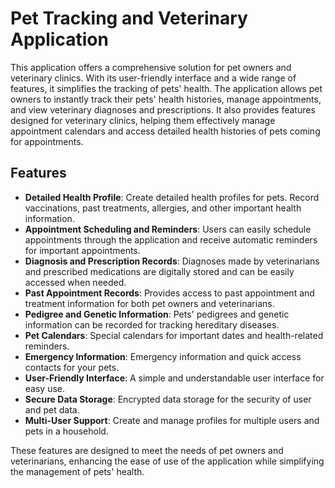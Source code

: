 # Pet Tracking and Veterinary Application

This application offers a comprehensive solution for pet owners and veterinary clinics. With its user-friendly interface and a wide range of features, it simplifies the tracking of pets' health. The application allows pet owners to instantly track their pets' health histories, manage appointments, and view veterinary diagnoses and prescriptions. It also provides features designed for veterinary clinics, helping them effectively manage appointment calendars and access detailed health histories of pets coming for appointments.

## Features

- **Detailed Health Profile**: Create detailed health profiles for pets. Record vaccinations, past treatments, allergies, and other important health information.
- **Appointment Scheduling and Reminders**: Users can easily schedule appointments through the application and receive automatic reminders for important appointments.
- **Diagnosis and Prescription Records**: Diagnoses made by veterinarians and prescribed medications are digitally stored and can be easily accessed when needed.
- **Past Appointment Records**: Provides access to past appointment and treatment information for both pet owners and veterinarians.
- **Pedigree and Genetic Information**: Pets' pedigrees and genetic information can be recorded for tracking hereditary diseases.
- **Pet Calendars**: Special calendars for important dates and health-related reminders.
- **Emergency Information**: Emergency information and quick access contacts for your pets.
- **User-Friendly Interface**: A simple and understandable user interface for easy use.
- **Secure Data Storage**: Encrypted data storage for the security of user and pet data.
- **Multi-User Support**: Create and manage profiles for multiple users and pets in a household.

These features are designed to meet the needs of pet owners and veterinarians, enhancing the ease of use of the application while simplifying the management of pets' health.
